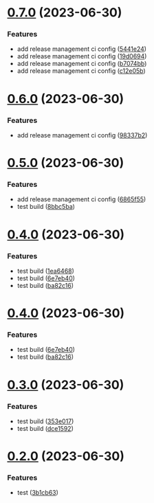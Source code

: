 # [0.7.0](https://github.com/afrianjunior/pocket-dev/compare/v0.6.0...v0.7.0) (2023-06-30)


### Features

* add release management ci config ([5441e24](https://github.com/afrianjunior/pocket-dev/commit/5441e24ff20a3ba4262a9d8c5246a90e8784d2e8))
* add release management ci config ([19d0694](https://github.com/afrianjunior/pocket-dev/commit/19d06944a16f726b6d55bed3d481af0e9e72e03c))
* add release management ci config ([b7074bb](https://github.com/afrianjunior/pocket-dev/commit/b7074bbd415280ba232aa1d5b83e47d9f8d53a52))
* add release management ci config ([c12e05b](https://github.com/afrianjunior/pocket-dev/commit/c12e05b1dc65cef8cd1f5a3459419dfa93c0098b))

# [0.6.0](https://github.com/afrianjunior/pocket-dev/compare/v0.5.0...v0.6.0) (2023-06-30)


### Features

* add release management ci config ([98337b2](https://github.com/afrianjunior/pocket-dev/commit/98337b25c3cbf8c02f98a75d19b400a4219103ad))

# [0.5.0](https://github.com/afrianjunior/pocket-dev/compare/v0.4.0...v0.5.0) (2023-06-30)


### Features

* add release management ci config ([6865f55](https://github.com/afrianjunior/pocket-dev/commit/6865f555f9a1470cabe3ebdf48e35f9b92d96c85))
* test build ([8bbc5ba](https://github.com/afrianjunior/pocket-dev/commit/8bbc5bafacadfa76a88af50ef32e3594feace04f))

# [0.4.0](https://github.com/afrianjunior/pocket-dev/compare/v0.3.0...v0.4.0) (2023-06-30)


### Features

* test build ([1ea6468](https://github.com/afrianjunior/pocket-dev/commit/1ea6468f37e5816c0950672b65d433d20068e326))
* test build ([6e7eb40](https://github.com/afrianjunior/pocket-dev/commit/6e7eb409d94d8f9867e68ff328b30261f0d25b1d))
* test build ([ba82c16](https://github.com/afrianjunior/pocket-dev/commit/ba82c16c7ba95d8c4c2bd9133dd31bd858f03195))

# [0.4.0](https://github.com/afrianjunior/pocket-dev/compare/v0.3.0...v0.4.0) (2023-06-30)


### Features

* test build ([6e7eb40](https://github.com/afrianjunior/pocket-dev/commit/6e7eb409d94d8f9867e68ff328b30261f0d25b1d))
* test build ([ba82c16](https://github.com/afrianjunior/pocket-dev/commit/ba82c16c7ba95d8c4c2bd9133dd31bd858f03195))

# [0.3.0](https://github.com/afrianjunior/pocket-dev/compare/v0.2.0...v0.3.0) (2023-06-30)


### Features

* test build ([353e017](https://github.com/afrianjunior/pocket-dev/commit/353e017ac8774b010198925bd8a5028db09db4ad))
* test build ([dce1592](https://github.com/afrianjunior/pocket-dev/commit/dce1592638371f38f6c1f72a827b3b096817bb6e))

# [0.2.0](https://github.com/afrianjunior/pocket-dev/compare/v0.1.0...v0.2.0) (2023-06-30)


### Features

* test ([3b1cb63](https://github.com/afrianjunior/pocket-dev/commit/3b1cb63dc70864c2d9a3ae3d4e6c39af42158881))
